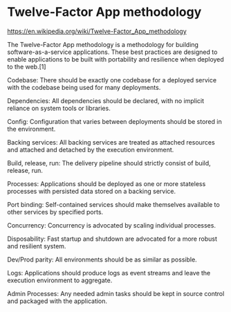 # Twelve-Factor App methodology

https://en.wikipedia.org/wiki/Twelve-Factor_App_methodology

The Twelve-Factor App methodology is a methodology for building software-as-a-service applications. These best practices are designed to enable applications to be built with portability and resilience when deployed to the web.[1]

Codebase: There should be exactly one codebase for a deployed service with the codebase being used for many deployments.

Dependencies: All dependencies should be declared, with no implicit reliance on system tools or libraries.

Config: Configuration that varies between deployments should be stored in the environment.

Backing services: All backing services are treated as attached resources and attached and detached by the execution environment.

Build, release, run: The delivery pipeline should strictly consist of build, release, run.

Processes: Applications should be deployed as one or more stateless processes with persisted data stored on a backing service.

Port binding: Self-contained services should make themselves available to other services by specified ports.

Concurrency: Concurrency is advocated by scaling individual processes.

Disposability: Fast startup and shutdown are advocated for a more robust and resilient system.

Dev/Prod parity: All environments should be as similar as possible.

Logs: Applications should produce logs as event streams and leave the execution environment to aggregate.

Admin Processes: Any needed admin tasks should be kept in source control and packaged with the application. 

